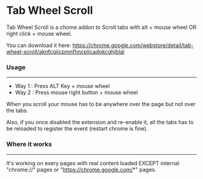 # Tab Wheel Scroll

Tab Wheel Scroll is a chome addon to Scroll tabs with alt + mouse wheel OR right click + mouse wheel.

You can download it here: https://chrome.google.com/webstore/detail/tab-wheel-scroll/aknfcgiicpmnfhncpljcadokcghjblal

### Usage 
----------

- Way 1 : Press ALT Key + mouse wheel
- Way 2 : Press mouse right button + mouse wheel

When you scroll your mouse has to be anywhere over the page but not over the tabs.

Also, if you once disabled the extension and re-enable it, all the tabs has to be reloaded to register the event (restart chrome is fine).

### Where it works
---------------

It's working on every pages with real content loaded EXCEPT internal "chrome://" pages or "https://chrome.google.com/*" pages.
